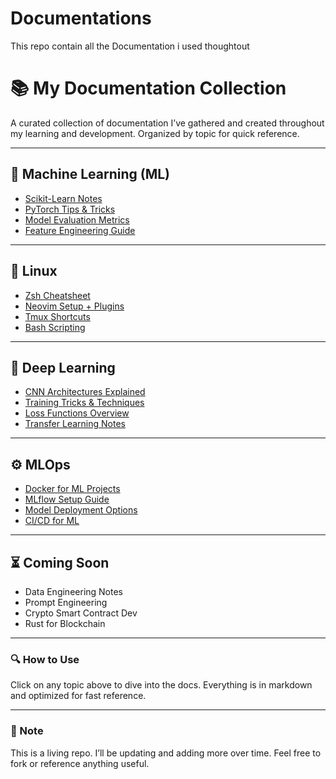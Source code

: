 # Documentations
This repo contain all the Documentation i used thoughtout
# 📚 My Documentation Collection

A curated collection of documentation I’ve gathered and created throughout my learning and development. Organized by topic for quick reference.

---

## 🤖 Machine Learning (ML)

- [Scikit-Learn Notes](docs/ml/sklearn.md)
- [PyTorch Tips & Tricks](docs/ml/pytorch.md)
- [Model Evaluation Metrics](docs/ml/metrics.md)
- [Feature Engineering Guide](docs/ml/feature_engineering.md)

---

## 🐧 Linux

- [Zsh Cheatsheet](docs/linux/zsh_cheatsheet.md)
- [Neovim Setup + Plugins](docs/linux/neovim_setup.md)
- [Tmux Shortcuts](docs/linux/tmux.md)
- [Bash Scripting](docs/linux/bash.md)

---

## 🧠 Deep Learning

- [CNN Architectures Explained](docs/deep_learning/cnn_architectures.md)
- [Training Tricks & Techniques](docs/deep_learning/training_tips.md)
- [Loss Functions Overview](docs/deep_learning/loss_functions.md)
- [Transfer Learning Notes](docs/deep_learning/transfer_learning.md)

---

## ⚙️ MLOps

- [Docker for ML Projects](docs/mlops/docker_ml.md)
- [MLflow Setup Guide](docs/mlops/mlflow.md)
- [Model Deployment Options](docs/mlops/deployment.md)
- [CI/CD for ML](docs/mlops/cicd_ml.md)

---

## ⏳ Coming Soon

- Data Engineering Notes
- Prompt Engineering
- Crypto Smart Contract Dev
- Rust for Blockchain

---

### 🔍 How to Use

Click on any topic above to dive into the docs. Everything is in markdown and optimized for fast reference.

---

### 📌 Note

This is a living repo. I’ll be updating and adding more over time. Feel free to fork or reference anything useful.
